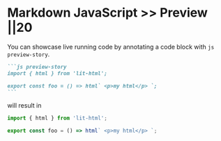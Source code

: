 # Markdown JavaScript >> Preview ||20

You can showcase live running code by annotating a code block with `js preview-story`.

````md
```js preview-story
import { html } from 'lit-html';

export const foo = () => html` <p>my html</p> `;
```
````

will result in

```js preview-story
import { html } from 'lit-html';

export const foo = () => html` <p>my html</p> `;
```
